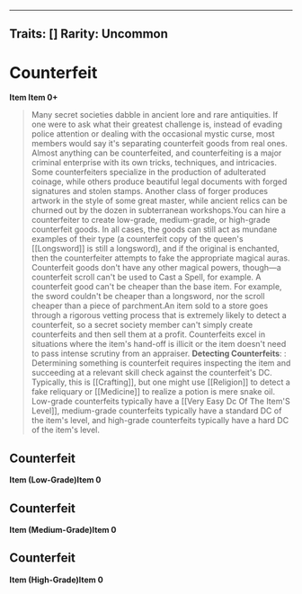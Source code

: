 
---

Traits: []
Rarity: Uncommon
---

# Counterfeit

**Item Item 0+**

> Many secret societies dabble in ancient lore and rare antiquities. If one were to ask what their greatest challenge is, instead of evading police attention or dealing with the occasional mystic curse, most members would say it's separating counterfeit goods from real ones. Almost anything can be counterfeited, and counterfeiting is a major criminal enterprise with its own tricks, techniques, and intricacies. Some counterfeiters specialize in the production of adulterated coinage, while others produce beautiful legal documents with forged signatures and stolen stamps. Another class of forger produces artwork in the style of some great master, while ancient relics can be churned out by the dozen in subterranean workshops.You can hire a counterfeiter to create low-grade, medium-grade, or high-grade counterfeit goods. In all cases, the goods can still act as mundane examples of their type (a counterfeit copy of the queen's [[Longsword]] is still a longsword), and if the original is enchanted, then the counterfeiter attempts to fake the appropriate magical auras. Counterfeit goods don't have any other magical powers, though—a counterfeit scroll can't be used to Cast a Spell, for example. A counterfeit good can't be cheaper than the base item. For example, the sword couldn't be cheaper than a longsword, nor the scroll cheaper than a piece of parchment.An item sold to a store goes through a rigorous vetting process that is extremely likely to detect a counterfeit, so a secret society member can't simply create counterfeits and then sell them at a profit. Counterfeits excel in situations where the item's hand-off is illicit or the item doesn't need to pass intense scrutiny from an appraiser.
**Detecting Counterfeits**: : Determining something is counterfeit requires inspecting the item and succeeding at a relevant skill check against the counterfeit's DC. Typically, this is [[Crafting]], but one might use [[Religion]] to detect a fake reliquary or [[Medicine]] to realize a potion is mere snake oil. Low-grade counterfeits typically have a [[Very Easy Dc Of The Item'S Level]], medium-grade counterfeits typically have a standard DC of the item's level, and high-grade counterfeits typically have a hard DC of the item's level.

## Counterfeit

**Item (Low-Grade)Item 0**

## Counterfeit

**Item (Medium-Grade)Item 0**

## Counterfeit

**Item (High-Grade)Item 0**
